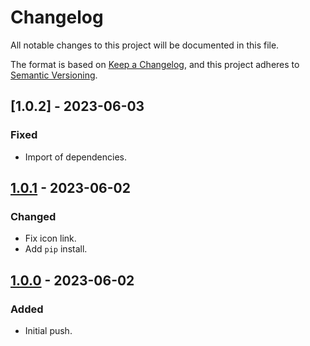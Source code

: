 # Changelog

All notable changes to this project will be documented in this file.

The format is based on [Keep a Changelog](https://keepachangelog.com/en/1.0.0/),
and this project adheres to [Semantic Versioning](https://semver.org/spec/v2.0.0.html).

## [1.0.2] - 2023-06-03

### Fixed

- Import of dependencies.

## [1.0.1] - 2023-06-02

### Changed

- Fix icon link.
- Add `pip` install.

## [1.0.0] - 2023-06-02

### Added

- Initial push.

[1.0.1]: https://github.com/hyugogirubato/MangaPlus/releases/tag/v1.0.2
[1.0.1]: https://github.com/hyugogirubato/MangaPlus/releases/tag/v1.0.1
[1.0.0]: https://github.com/hyugogirubato/MangaPlus/releases/tag/v1.0.0
